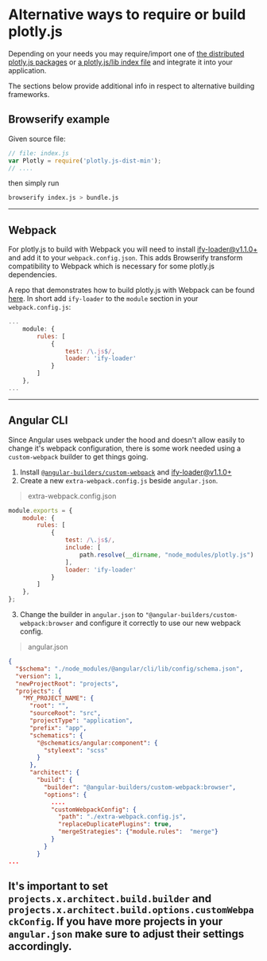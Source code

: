 # Alternative ways to require or build plotly.js
Depending on your needs you may require/import one of [the distributed plotly.js packages](https://github.com/plotly/plotly.js/blob/master/dist/README.md) or [a plotly.js/lib index file](https://github.com/plotly/plotly.js/tree/master/lib) and integrate it into your application.

The sections below provide additional info in respect to alternative building frameworks.

## Browserify example

Given source file:
```js
// file: index.js
var Plotly = require('plotly.js-dist-min');
// ....
```

then simply run

```sh
browserify index.js > bundle.js
```

---
## Webpack

For plotly.js to build with Webpack you will need to install [ify-loader@v1.1.0+](https://github.com/hughsk/ify-loader) and add it to your `webpack.config.json`. This adds Browserify transform compatibility to Webpack which is necessary for some plotly.js dependencies.

A repo that demonstrates how to build plotly.js with Webpack can be found [here](https://github.com/plotly/plotly-webpack). In short add `ify-loader` to the `module` section in your `webpack.config.js`:

```js
...
    module: {
        rules: [
            {
                test: /\.js$/,
                loader: 'ify-loader'
            }
        ]
    },
...
```

---
## Angular CLI

Since Angular uses webpack under the hood and doesn't allow easily to change it's webpack configuration, there is some work needed using a `custom-webpack` builder to get things going.

1. Install [`@angular-builders/custom-webpack`](https://www.npmjs.com/package/@angular-builders/custom-webpack) and [ify-loader@v1.1.0+](https://github.com/hughsk/ify-loader)
2. Create a new `extra-webpack.config.js` beside `angular.json`.

> extra-webpack.config.json
```javascript
module.exports = {
    module: {
        rules: [
            {
                test: /\.js$/,
                include: [
                    path.resolve(__dirname, "node_modules/plotly.js")
                ],
                loader: 'ify-loader'
            }
        ]
    },
};
```

3. Change the builder in `angular.json` to `"@angular-builders/custom-webpack:browser` and configure it correctly to use our new webpack config.

> angular.json
```json
{
  "$schema": "./node_modules/@angular/cli/lib/config/schema.json",
  "version": 1,
  "newProjectRoot": "projects",
  "projects": {
    "MY_PROJECT_NAME": {
      "root": "",
      "sourceRoot": "src",
      "projectType": "application",
      "prefix": "app",
      "schematics": {
        "@schematics/angular:component": {
          "styleext": "scss"
        }
      },
      "architect": {
        "build": {
          "builder": "@angular-builders/custom-webpack:browser",
          "options": {
            ....
            "customWebpackConfig": {
              "path": "./extra-webpack.config.js",
              "replaceDuplicatePlugins": true,
              "mergeStrategies": {"module.rules":  "merge"}
            }
          }
        }
...
```

It's important to set `projects.x.architect.build.builder` and `projects.x.architect.build.options.customWebpackConfig`.
If you have more projects in your `angular.json` make sure to adjust their settings accordingly.
---
